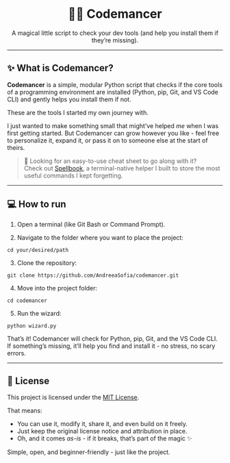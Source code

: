 <h1 align="center">🧙‍♀️ Codemancer</h1>

<p align="center">A magical little script to check your dev tools (and help you install them if they’re missing).</p>

---

## ✨ What is Codemancer?

**Codemancer** is a simple, modular Python script that checks if the core tools of a programming environment are installed (Python, pip, Git, and VS Code CLI) and gently helps you install them if not.

These are the tools I started my own journey with.

I just wanted to make something small that might’ve helped _me_ when I was first getting started.
But Codemancer can grow however you like - feel free to personalize it, expand it, or pass it on to someone else at the start of theirs.

> 💬 Looking for an easy-to-use cheat sheet to go along with it?  
> Check out [Spellbook](https://github.com/AndreeaSofia/spellbook.sh), a terminal-native helper I built to store the most useful commands I kept forgetting.

---

## 💻 How to run

1. Open a terminal (like Git Bash or Command Prompt).

2. Navigate to the folder where you want to place the project:

```
cd your/desired/path
```

3. Clone the repository:

```
git clone https://github.com/AndreeaSofia/codemancer.git
```

4. Move into the project folder:
   
```
cd codemancer
```

5. Run the wizard:

```
python wizard.py
```

That’s it! Codemancer will check for Python, pip, Git, and the VS Code CLI. If something’s missing, it’ll help you find and install it - no stress, no scary errors.

---

## 📜 License

This project is licensed under the [MIT License](LICENSE).

That means:
- You can use it, modify it, share it, and even build on it freely.
- Just keep the original license notice and attribution in place.
- Oh, and it comes *as-is* - if it breaks, that’s part of the magic ✨

Simple, open, and beginner-friendly - just like the project.
